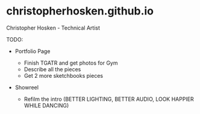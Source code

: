 # christopherhosken.github.io
Christopher Hosken - Technical Artist

TODO:
 - Portfolio Page
    - Finish TGATR and get photos for Gym 
    - Describe all the pieces
    - Get 2 more sketchbooks pieces
 
 - Showreel
    - Refilm the intro (BETTER LIGHTING, BETTER AUDIO, LOOK HAPPIER WHILE DANCING)
